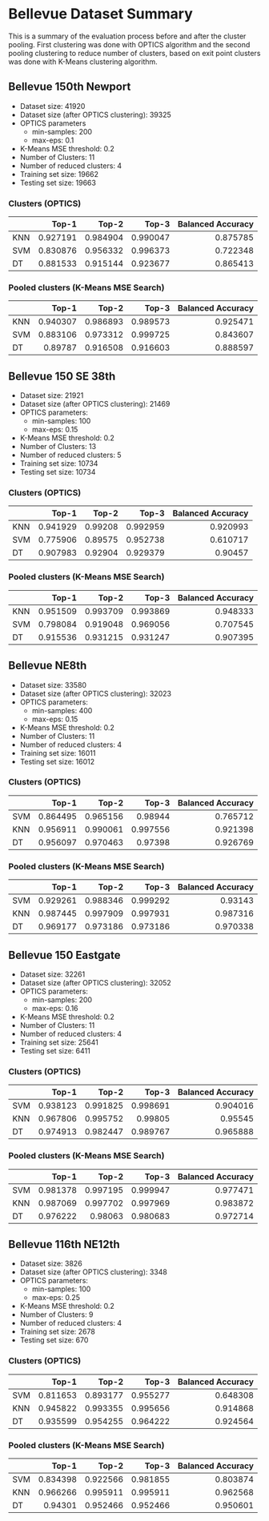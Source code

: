 # Bellevue Dataset Summary

This is a summary of the evaluation process before and after the cluster pooling. First clustering was done with OPTICS algorithm and the second pooling clustering to reduce number of clusters, based on exit point clusters was done with K-Means clustering algorithm.

## Bellevue 150th Newport

- Dataset size: 41920
- Dataset size (after OPTICS clustering): 39325
- OPTICS parameters
    - min-samples: 200
    - max-eps: 0.1
- K-Means MSE threshold: 0.2
- Number of Clusters: 11
- Number of reduced clusters: 4
- Training set size: 19662
- Testing set size: 19663

### Clusters (OPTICS)

|     |    Top-1 |    Top-2 |    Top-3 |   Balanced Accuracy |
|:----|---------:|---------:|---------:|--------------------:|
| KNN | 0.927191 | 0.984904 | 0.990047 |            0.875785 |
| SVM | 0.830876 | 0.956332 | 0.996373 |            0.722348 |
| DT  | 0.881533 | 0.915144 | 0.923677 |            0.865413 |

### Pooled clusters (K-Means MSE Search)

|     |    Top-1 |    Top-2 |    Top-3 |   Balanced Accuracy |
|:----|---------:|---------:|---------:|--------------------:|
| KNN | 0.940307 | 0.986893 | 0.989573 |            0.925471 |
| SVM | 0.883106 | 0.973312 | 0.999725 |            0.843607 |
| DT  | 0.89787  | 0.916508 | 0.916603 |            0.888597 |

## Bellevue 150 SE 38th

- Dataset size: 21921 
- Dataset size (after OPTICS clustering): 21469
- OPTICS parameters:
    - min-samples: 100
    - max-eps: 0.15
- K-Means MSE threshold: 0.2
- Number of Clusters: 13
- Number of reduced clusters: 5
- Training set size: 10734 
- Testing set size: 10734

### Clusters (OPTICS)

|     |    Top-1 |   Top-2 |    Top-3 |   Balanced Accuracy |
|:----|---------:|--------:|---------:|--------------------:|
| KNN | 0.941929 | 0.99208 | 0.992959 |            0.920993 |
| SVM | 0.775906 | 0.89575 | 0.952738 |            0.610717 |
| DT  | 0.907983 | 0.92904 | 0.929379 |             0.90457 |

### Pooled clusters (K-Means MSE Search)

|     |    Top-1 |    Top-2 |    Top-3 |   Balanced Accuracy |
|:----|---------:|---------:|---------:|--------------------:|
| KNN | 0.951509 | 0.993709 | 0.993869 |            0.948333 |
| SVM | 0.798084 | 0.919048 | 0.969056 |            0.707545 |
| DT  | 0.915536 | 0.931215 | 0.931247 |            0.907395 |

## Bellevue NE8th

- Dataset size: 33580
- Dataset size (after OPTICS clustering): 32023
- OPTICS parameters:
    - min-samples: 400 
    - max-eps: 0.15
- K-Means MSE threshold: 0.2
- Number of Clusters: 11 
- Number of reduced clusters: 4
- Training set size: 16011
- Testing set size: 16012

### Clusters (OPTICS)

|     |    Top-1 |    Top-2 |    Top-3 |   Balanced Accuracy |
|:----|---------:|---------:|---------:|--------------------:| 
| SVM | 0.864495 | 0.965156 | 0.98944  |            0.765712 |
| KNN | 0.956911 | 0.990061 | 0.997556 |            0.921398 |
| DT  | 0.956097 | 0.970463 | 0.97398  |            0.926769 |

### Pooled clusters (K-Means MSE Search)

|     |    Top-1 |    Top-2 |    Top-3 |   Balanced Accuracy |
|:----|---------:|---------:|---------:|--------------------:|
| SVM | 0.929261 | 0.988346 | 0.999292 |            0.93143  |
| KNN | 0.987445 | 0.997909 | 0.997931 |            0.987316 |
| DT  | 0.969177 | 0.973186 | 0.973186 |            0.970338 | 

## Bellevue 150 Eastgate

- Dataset size: 32261 
- Dataset size (after OPTICS clustering): 32052
- OPTICS parameters:
    - min-samples: 200 
    - max-eps: 0.16
- K-Means MSE threshold: 0.2
- Number of Clusters: 11 
- Number of reduced clusters: 4
- Training set size: 25641 
- Testing set size: 6411 

### Clusters (OPTICS)

|     |    Top-1 |    Top-2 |    Top-3 |   Balanced Accuracy |
|:----|---------:|---------:|---------:|--------------------:|
| SVM | 0.938123 | 0.991825 | 0.998691 |            0.904016 |
| KNN | 0.967806 | 0.995752 | 0.99805  |            0.95545  |
| DT  | 0.974913 | 0.982447 | 0.989767 |            0.965888 |

### Pooled clusters (K-Means MSE Search)

|     |    Top-1 |    Top-2 |    Top-3 |   Balanced Accuracy |
|:----|---------:|---------:|---------:|--------------------:|
| SVM | 0.981378 | 0.997195 | 0.999947 |            0.977471 |
| KNN | 0.987069 | 0.997702 | 0.997969 |            0.983872 |
| DT  | 0.976222 | 0.98063  | 0.980683 |            0.972714 |

## Bellevue 116th NE12th

- Dataset size: 3826 
- Dataset size (after OPTICS clustering): 3348
- OPTICS parameters:
    - min-samples: 100 
    - max-eps: 0.25
- K-Means MSE threshold: 0.2
- Number of Clusters: 9 
- Number of reduced clusters: 4
- Training set size: 2678 
- Testing set size: 670 

### Clusters (OPTICS)

|     |    Top-1 |    Top-2 |    Top-3 |   Balanced Accuracy |
|:----|---------:|---------:|---------:|--------------------:|
| SVM | 0.811653 | 0.893177 | 0.955277 |            0.648308 |
| KNN | 0.945822 | 0.993355 | 0.995656 |            0.914868 |
| DT  | 0.935599 | 0.954255 | 0.964222 |            0.924564 |

### Pooled clusters (K-Means MSE Search)

|     |    Top-1 |    Top-2 |    Top-3 |   Balanced Accuracy |
|:----|---------:|---------:|---------:|--------------------:|
| SVM | 0.834398 | 0.922566 | 0.981855 |            0.803874 |
| KNN | 0.966266 | 0.995911 | 0.995911 |            0.962568 |
| DT  | 0.94301  | 0.952466 | 0.952466 |            0.950601 |